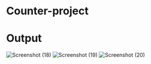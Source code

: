 # Counter-project
# Output
![Screenshot (18)](https://github.com/MirzaAdeelAhmad/Counter-project/assets/130549904/725dafcf-618b-4ec4-8576-7394856d2e62)
![Screenshot (19)](https://github.com/MirzaAdeelAhmad/Counter-project/assets/130549904/8eee9b2c-7b69-49c8-8448-6c3751e7f8f7)
![Screenshot (20)](https://github.com/MirzaAdeelAhmad/Counter-project/assets/130549904/b7d8ea3e-5972-4545-8410-5f69268d346c)

